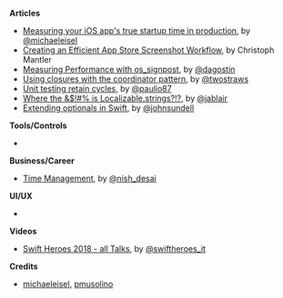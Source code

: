**Articles**

* [Measuring your iOS app's true startup time in production](https://medium.com/@michael.eisel/measuring-your-ios-apps-pre-main-time-in-the-wild-98197f3d95b4), by [@michaeleisel](https://twitter.com/michaeleisel)
* [Creating an Efficient App Store Screenshot Workflow](https://pspdfkit.com/blog/2018/creating-an-efficient-app-store-screenshot-workflow/), by Christoph Mantler
* [Measuring Performance with os_signpost](https://agostini.tech/2018/11/19/measuring-performance-with-os_signpost/), by [@dagostin](https://twitter.com/dagostin)
* [Using closures with the coordinator pattern](https://www.hackingwithswift.com/articles/132/using-closures-with-the-coordinator-pattern), by [@twostraws](https://twitter.com/twostraws)
* [Unit testing retain cycles](https://paul-samuels.com/blog/2018/11/20/unit-testing-retain-cycles/), by [@paulio87](https://twitter.com/paulio87)
* [Where the &$!#% is Localizable.strings?!?](https://martiancraft.com/blog/2018/11/where-is-localizable-string/), by [@jablair](https://twitter.com/jablair)
* [Extending optionals in Swift](https://www.swiftbysundell.com/posts/extending-optionals-in-swift), by [@johnsundell](https://twitter.com/johnsundell)

**Tools/Controls**

* 

**Business/Career**

* [Time Management](https://pspdfkit.com/blog/2018/time-management/), by [@nish_desai](https://twitter.com/nish_desai)

**UI/UX**

* 

**Videos**

* [Swift Heroes 2018 - all Talks](https://www.youtube.com/playlist?list=PLfCiO1zYKkASAdaBB92r6Ii6tdU8TJN-_), by [@swiftheroes_it](https://twitter.com/swiftheroes_it)

**Credits**

* [michaeleisel](https://github.com/michaeleisel), [pmusolino](https://github.com/pmusolino)
